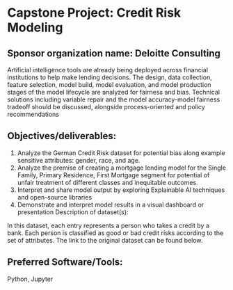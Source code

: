 # Capstone Project: Credit Risk Modeling

## Sponsor organization name: Deloitte Consulting

Artificial intelligence tools are already being deployed across financial institutions to help make
lending decisions. The design, data collection, feature selection, model build, model evaluation, and
model production stages of the model lifecycle are analyzed for fairness and bias. Technical
solutions including variable repair and the model accuracy-model fairness tradeoff should be
discussed, alongside process-oriented and policy recommendations

## Objectives/deliverables:
1. Analyze the German Credit Risk dataset for potential bias along example sensitive attributes:
gender, race, and age.
2. Analyze the premise of creating a mortgage lending model for the Single Family, Primary
Residence, First Mortgage segment for potential of unfair treatment of different classes and
inequitable outcomes.
3. Interpret and share model output by exploring Explainable AI techniques and open-source
libraries
4. Demonstrate and interpret model results in a visual dashboard or presentation
Description of dataset(s):

In this dataset, each entry represents a person who takes a credit by a bank. Each person is classified
as good or bad credit risks according to the set of attributes. The link to the original dataset can be
found below.

## Preferred Software/Tools:
Python, Jupyter
